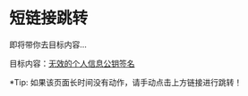 # 短链接跳转

即将带你去目标内容...

目标内容：[无效的个人信息公钥签名](../../questions/login.md#无效的个人信息公钥签名)

*Tip: 如果该页面长时间没有动作，请手动点击上方链接进行跳转！
